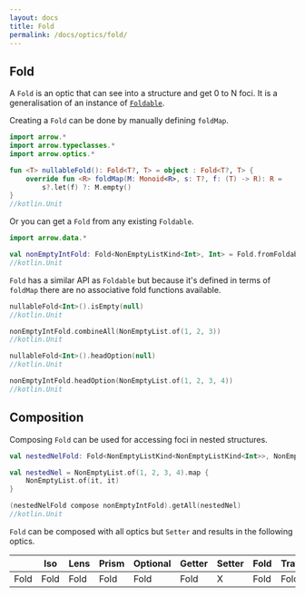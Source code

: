```yaml
---
layout: docs
title: Fold
permalink: /docs/optics/fold/
---
```


## Fold

A `Fold` is an optic that can see into a structure and get 0 to N foci.
It is a generalisation of an instance of [`Foldable`](/docs/typeclasses/foldable).

Creating a `Fold` can be done by manually defining `foldMap`.

```kotlin
import arrow.*
import arrow.typeclasses.*
import arrow.optics.*

fun <T> nullableFold(): Fold<T?, T> = object : Fold<T?, T> {
    override fun <R> foldMap(M: Monoid<R>, s: T?, f: (T) -> R): R =
        s?.let(f) ?: M.empty()
}
//kotlin.Unit
```

Or you can get a `Fold` from any existing `Foldable`.

```kotlin
import arrow.data.*

val nonEmptyIntFold: Fold<NonEmptyListKind<Int>, Int> = Fold.fromFoldable(NonEmptyList.foldable())
//kotlin.Unit
```

`Fold` has a similar API as `Foldable` but because it's defined in terms of `foldMap` there are no associative fold functions available.

```kotlin
nullableFold<Int>().isEmpty(null)
//kotlin.Unit
```
```kotlin
nonEmptyIntFold.combineAll(NonEmptyList.of(1, 2, 3))
//kotlin.Unit
```
```kotlin
nullableFold<Int>().headOption(null)
//kotlin.Unit
```
```kotlin
nonEmptyIntFold.headOption(NonEmptyList.of(1, 2, 3, 4))
//kotlin.Unit
```

## Composition

Composing `Fold` can be used for accessing foci in nested structures.

```kotlin
val nestedNelFold: Fold<NonEmptyListKind<NonEmptyListKind<Int>>, NonEmptyListKind<Int>> = Fold.fromFoldable()

val nestedNel = NonEmptyList.of(1, 2, 3, 4).map {
    NonEmptyList.of(it, it)
}

(nestedNelFold compose nonEmptyIntFold).getAll(nestedNel)
//kotlin.Unit
```

`Fold` can be composed with all optics but `Setter` and results in the following optics.

|   | Iso | Lens | Prism |Optional | Getter | Setter | Fold | Traversal |
| --- | --- | --- | --- |--- | --- | --- | --- | --- |
| Fold | Fold | Fold | Fold | Fold | Fold | X | Fold | Fold |